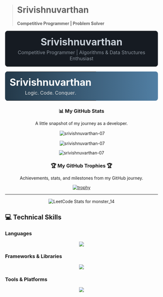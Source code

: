 
> # Srivishnuvarthan
> **Competitive Programmer | Problem Solver**

<table align="center" style="background-color:#161B22; border:1px solid #30363d; border-radius:8px; width:auto;">
  <tr>
    <td style="padding:15px; text-align:center;">
      <h1 style="color:#c9d1d9; margin:0;">Srivishnuvarthan</h1>
      <p style="color:#8b949e; margin:5px 0 0 0;">Competitive Programmer | Algorithms & Data Structures Enthusiast</p>
    </td>
  </tr>
</table>

<table align="center" style="background-image: linear-gradient(to right, #243949, #517fa4); border-radius:8px; width:auto;">
  <tr>
    <td style="padding:15px; text-align:center;">
      <h1 style="color:#ffffff; margin:0;">Srivishnuvarthan</h1>
      <p style="color:#e0e0e0; margin:5px 0 0 0;">Logic. Code. Conquer.</p>
    </td>
  </tr>
</table>


<div align="center">

### 📊 My GitHub Stats

<p>A little snapshot of my journey as a developer.</p>

<p>&nbsp;<img align="center" src="https://github-readme-stats.vercel.app/api?username=srivishnuvarthan-07&show_icons=true&locale=en&theme=tokyonight&hide_border=true&bg_color=00000000" alt="srivishnuvarthan-07" /></p>

<p>&nbsp;<img align="center" src="https://github-readme-stats.vercel.app/api/top-langs?username=srivishnuvarthan-07&layout=compact&locale=en&theme=tokyonight&hide_border=true&bg_color=00000000" alt="srivishnuvarthan-07" /></p>

<p><img align="center" src="https://streak-stats.demolab.com/?user=srivishnuvarthan-07&theme=tokyonight&hide_border=true" alt="srivishnuvarthan-07" /></p>

</div>


<div align="center">

### 🏆 My GitHub Trophies 🏆

<p>Achievements, stats, and milestones from my GitHub journey.</p>

[![trophy](https://github-profile-trophy.vercel.app/?username=srivishnuvarthan-07&theme=gruvbox&row=1&column=7)](https://github.com/ryo-ma/github-profile-trophy)

</div>

---
<p align="center">
  <img src="https://leetcard.jacoblin.cool/monster_14?theme=dark&font=Noto%20Sans%20JP" alt="LeetCode Stats for monster_14"/>
</p>

## 💻 Technical Skills

### Languages
<p align="center">
  <a href="https://skillicons.dev">
    <img src="https://skillicons.dev/icons?i=cpp,java,python,javascript,html,css,mysql,postgresql" />
  </a>
</p>

### Frameworks & Libraries
<p align="center">
  <a href="https://skillicons.dev">
    <img src="https://skillicons.dev/icons?i=react,nodejs,spring,pandas,numpy" />
  </a>
</p>

### Tools & Platforms
<p align="center">
  <a href="https://skillicons.dev">
    <img src="https://skillicons.dev/icons?i=git,docker,aws,postman,vscode" />
  </a>
</p>

